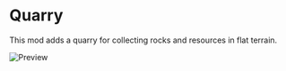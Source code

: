 # Quarry

This mod adds a quarry for collecting rocks and resources in flat terrain.

![Preview](https://raw.githubusercontent.com/cuproPanda/QRY/master/About/Preview.PNG)

